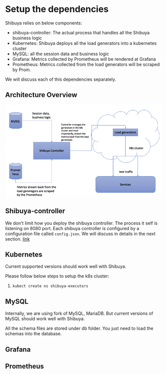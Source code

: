 # Setup the dependencies

Shibuya relies on below components:

* shibuya-controller: The actual process that handles all the Shibuya business logic
* Kubernetes: Shibuya deploys all the load generators into a kubernetes cluster
* MySQL: all the session data and business logic
* Grafana: Metrics collected by Prometheus will be rendered at Grafana
* Prometheus: Metrics collected from the load generators will be scraped by Prom.

We will discuss each of this dependencies separately.

## Architecture Overview

![image](../images/shibuya-architecture.png)

## Shibuya-controller

We don't limit how you deploy the shibuya controller. The process it self is listening on 8080 port. Each shibuya controller is configured by a configuration file called `config.json`. We will discuss in details in the next section. [link](./config.md)

## Kubernetes

Current supported versions should work well with Shibuya.

Please follow below steps to setup the k8s cluster:

1. `kubect create ns shibuya-executors`


## MySQL

Internally, we are using fork of MySQL, MariaDB. But current versions of MySQL should work well with Shibuya.

All the schema files are stored under db folder. You just need to load the schemas into the database.

## Grafana

## Prometheus

